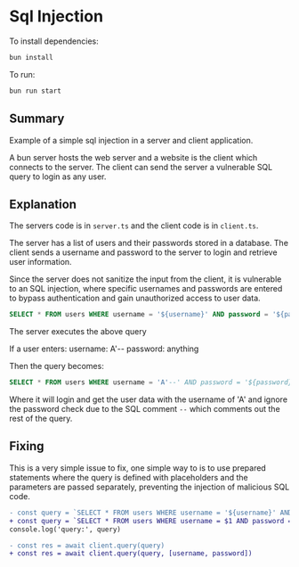 # Sql Injection

To install dependencies:

```bash
bun install
```

To run:

```bash
bun run start
```

## Summary

Example of a simple sql injection in a server and client application.

A bun server hosts the web server and a website is the client which connects to the server. The client can send the server a vulnerable SQL query to login as any user.

## Explanation

The servers code is in `server.ts` and the client code is in `client.ts`.

The server has a list of users and their passwords stored in a database. The client sends a username and password to the server to login and retrieve user information.

Since the server does not sanitize the input from the client, it is vulnerable to an SQL injection, where specific usernames and passwords are entered to bypass authentication and gain unauthorized access to user data.

```sql
SELECT * FROM users WHERE username = '${username}' AND password = '${password}';
```

The server executes the above query

If a user enters:
username: A'--
password: anything

Then the query becomes:

```sql
SELECT * FROM users WHERE username = 'A'--' AND password = '${password}';
```

Where it will login and get the user data with the username of 'A' and ignore the password check due to the SQL comment `--` which comments out the rest of the query.

## Fixing

This is a very simple issue to fix, one simple way to is to use prepared statements where the query is defined with placeholders and the parameters are passed separately, preventing the injection of malicious SQL code.

```diff
- const query = `SELECT * FROM users WHERE username = '${username}' AND password = '${password}';`
+ const query = `SELECT * FROM users WHERE username = $1 AND password = $2;`
console.log('query:', query)

- const res = await client.query(query)
+ const res = await client.query(query, [username, password])
```
